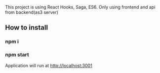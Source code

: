 This project is using React Hooks, Saga, ES6.
Only using frontend and api from backend(as3 server)

## How to install

### npm i

### npm start

Application will run at [http://localhost:3001](http://localhost:3001)
